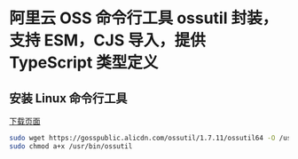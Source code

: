 # 阿里云 OSS 命令行工具 ossutil 封装，支持 ESM，CJS 导入，提供 TypeScript 类型定义


## 安装 Linux 命令行工具

[下载页面](https://help.aliyun.com/document_detail/120075.html)

```sh
sudo wget https://gosspublic.alicdn.com/ossutil/1.7.11/ossutil64 -O /usr/bin/ossutil
sudo chmod a+x /usr/bin/ossutil
```

